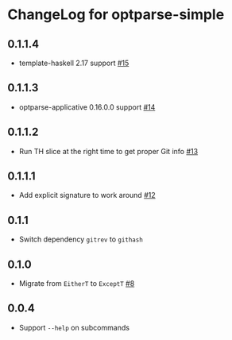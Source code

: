 # ChangeLog for optparse-simple

## 0.1.1.4

* template-haskell 2.17 support [#15](https://github.com/fpco/optparse-simple/pull/15)

## 0.1.1.3

* optparse-applicative 0.16.0.0 support [#14](https://github.com/fpco/optparse-simple/issues/14)

## 0.1.1.2

* Run TH slice at the right time to get proper Git info [#13](https://github.com/fpco/optparse-simple/issues/13)

## 0.1.1.1

* Add explicit signature to work around [#12](https://github.com/fpco/optparse-simple/issues/12)

## 0.1.1

* Switch dependency `gitrev` to `githash`

## 0.1.0

* Migrate from `EitherT` to `ExceptT`
  [#8](https://github.com/fpco/optparse-simple/issues/8)

## 0.0.4

* Support `--help` on subcommands
